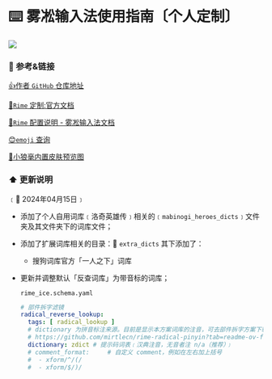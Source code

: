 # ⌨️ 雾凇输入法使用指南〔个人定制〕

![](https://gitee.com/justdoitor/gitee-images-plus/raw/master/images/202402120910811.jpg)

### 🔗 参考&链接

[👍作者 `GitHub` 仓库地址](https://github.com/iDvel/rime-ice)

[📄`Rime` 定制:官方文档](https://github.com/rime/home/wiki/CustomizationGuide#%E5%AE%9A%E8%A3%BD%E6%8C%87%E5%8D%97)

[📑`Rime` 配置说明 - 雾凇输入法文档](https://dvel.me/posts/rime-ice/)

[😊`emoji` 查询](https://www.emojiall.com/zh-hans)

[🎨小狼毫内置皮肤预览图](./own/内置皮肤预览图.png)

### ⬆️ 更新说明

﹝📅 2024年04月15日﹞

- 添加了个人自用词库﹝洛奇英雄传﹞相关的﹝`mabinogi_heroes_dicts`﹞文件夹及其文件夹下的词库文件；

- 添加了扩展词库相关的目录：📁 `extra_dicts` 其下添加了：
  - 搜狗词库官方「一人之下」词库

- 更新并调整默认「反查词库」为带音标的词库；

  `rime_ice.schema.yaml`

  ```yaml
  # 部件拆字滤镜
  radical_reverse_lookup:
    tags: [ radical_lookup ]
    # dictionary 为拼音标注来源。目前是显示本方案词库的注音，可去部件拆字方案下载更全的、带声调的、已编译好的词典
    # https://github.com/mirtlecn/rime-radical-pinyin?tab=readme-ov-file#%E5%8F%8D%E6%9F%A5%E5%B8%A6%E5%A3%B0%E8%B0%83%E6%B3%A8%E9%9F%B3
    dictionary: zdict # 提示码词表﹝汉典注音，无音者注 n/a（推荐）﹞
    # comment_format:     # 自定义 comment，例如在左右加上括号
    #  - xform/^/(/
    #  - xform/$/)/
  ```
